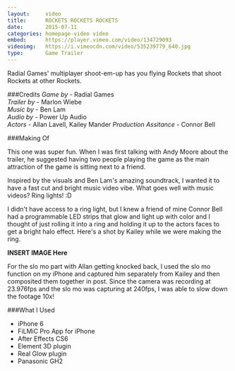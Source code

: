 ```yaml
---
layout:     video
title:      ROCKETS ROCKETS ROCKETS
date:       2015-07-11
categories: homepage-video video
embed:      https://player.vimeo.com/video/134729093
videoimg:   https://i.vimeocdn.com/video/535239779_640.jpg
type:       Game Trailer
---
```


Radial Games' multiplayer shoot-em-up has you flying Rockets that shoot Rockets at other Rockets.


###Credits
_Game by_ - Radial Games  
_Trailer by_ - Marlon Wiebe  
_Music by_ - Ben Lam  
_Audio by_ - Power Up Audio  
_Actors_ - Allan Lavell, Kailey Mander
_Production Assitance_ - Connor Bell

###Making Of

This one was super fun.  When I was first talking with Andy Moore about the trailer, he suggested having two people playing the game as the main attraction of the game is sitting next to a friend.  

Inspired by the visuals and Ben Lam's amazing soundtrack, I wanted it to have a fast cut and bright music video vibe.  What goes well with music videos?  Ring lights! :D

I didn't have access to a ring light, but I knew a friend of mine Connor Bell had a programmable LED strips that glow and light up with color and I thought of just rolling it into a ring and holding it up to the actors faces to get a bright halo effect.  Here's a shot by Kailey while we were making the ring.

**INSERT IMAGE Here**

For the slo mo part with Allan getting knocked back, I used the slo mo function on my iPhone and captured him separately from Kailey and then composited them together in post.  Since the camera was recording at 23.976fps and the slo mo was capturing at 240fps, I was able to slow down the footage 10x!

###What I Used

 - iPhone 6
 - FiLMiC Pro App for iPhone
 - After Effects CS6
  - Element 3D plugin
  - Real Glow plugin
 - Panasonic GH2
